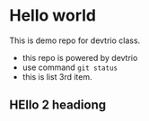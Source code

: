 # Hello world
This is demo repo for devtrio class.
* this repo is powered by devtrio
* use command `git status`
* this is list 3rd item.


## HEllo 2 headiong
